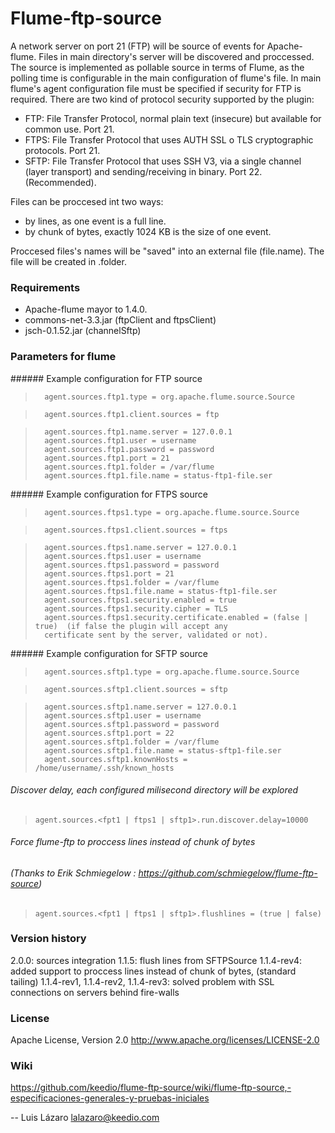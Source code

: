 Flume-ftp-source
================
A network server on port 21 (FTP) will be source of events for Apache-flume. Files in main directory's server will be discovered and proccessed. The source is implemented as pollable source in terms of Flume, as the polling time is configurable in the main configuration of flume's file.
In main flume's agent configuration file must be specified if security for FTP is required. There are two kind of protocol security supported by the plugin:

- FTP: File Transfer Protocol, normal plain text (insecure) but available for common use. Port 21.
- FTPS: File Transfer Protocol that uses AUTH SSL o TLS cryptographic protocols. Port 21.
- SFTP: File Transfer Protocol that uses SSH V3, via a single channel (layer transport) and sending/receiving in binary. Port 22.(Recommended).

Files can be proccesed int two ways:
- by lines, as one event is a full line.
- by chunk of bytes, exactly 1024 KB is the size of one event.

Proccesed files's names will be "saved" into an external file (file.name). The file will be created in .folder.

### Requirements ######

- Apache-flume mayor to 1.4.0.
- commons-net-3.3.jar (ftpClient and ftpsClient)
- jsch-0.1.52.jar (channelSftp)


### Parameters for flume ######

###### Example configuration for FTP source

>       agent.sources.ftp1.type = org.apache.flume.source.Source 

>       agent.sources.ftp1.client.sources = ftp

>       agent.sources.ftp1.name.server = 127.0.0.1
>       agent.sources.ftp1.user = username
>       agent.sources.ftp1.password = password
>       agent.sources.ftp1.port = 21
>       agent.sources.ftp1.folder = /var/flume
>       agent.sources.ftp1.file.name = status-ftp1-file.ser


###### Example configuration for FTPS source

>       agent.sources.ftps1.type = org.apache.flume.source.Source 

>       agent.sources.ftps1.client.sources = ftps

>       agent.sources.ftps1.name.server = 127.0.0.1
>       agent.sources.ftps1.user = username
>       agent.sources.ftps1.password = password
>       agent.sources.ftps1.port = 21
>       agent.sources.ftps1.folder = /var/flume
>       agent.sources.ftps1.file.name = status-ftp1-file.ser
>       agent.sources.ftps1.security.enabled = true 
>       agent.sources.ftps1.security.cipher = TLS
>       agent.sources.ftps1.security.certificate.enabled = (false | true)  (if false the plugin will accept any 
>       certificate sent by the server, validated or not).

###### Example configuration for SFTP source

>       agent.sources.sftp1.type = org.apache.flume.source.Source 

>       agent.sources.sftp1.client.sources = sftp
 
>       agent.sources.sftp1.name.server = 127.0.0.1
>       agent.sources.sftp1.user = username
>       agent.sources.sftp1.password = password
>       agent.sources.sftp1.port = 22
>       agent.sources.sftp1.folder = /var/flume
>       agent.sources.sftp1.file.name = status-sftp1-file.ser
>       agent.sources.sftp1.knownHosts = /home/username/.ssh/known_hosts


###### Discover delay, each configured milisecond directory will be explored
>     agent.sources.<fpt1 | ftps1 | sftp1>.run.discover.delay=10000

###### Force flume-ftp to proccess lines instead of chunk of bytes
###### (Thanks to Erik Schmiegelow : https://github.com/schmiegelow/flume-ftp-source)
>     agent.sources.<fpt1 | ftps1 | sftp1>.flushlines = (true | false)
      

### Version history #####
2.0.0: sources integration
1.1.5: flush lines from SFTPSource
1.1.4-rev4: added support to proccess lines instead of chunk of bytes, (standard tailing)
1.1.4-rev1, 1.1.4-rev2, 1.1.4-rev3: solved problem with SSL connections on servers behind fire-walls

### License ######

Apache License, Version 2.0
http://www.apache.org/licenses/LICENSE-2.0


### Wiki ######

https://github.com/keedio/flume-ftp-source/wiki/flume-ftp-source,-especificaciones-generales-y-pruebas-iniciales



--
Luis Lázaro <lalazaro@keedio.com>

